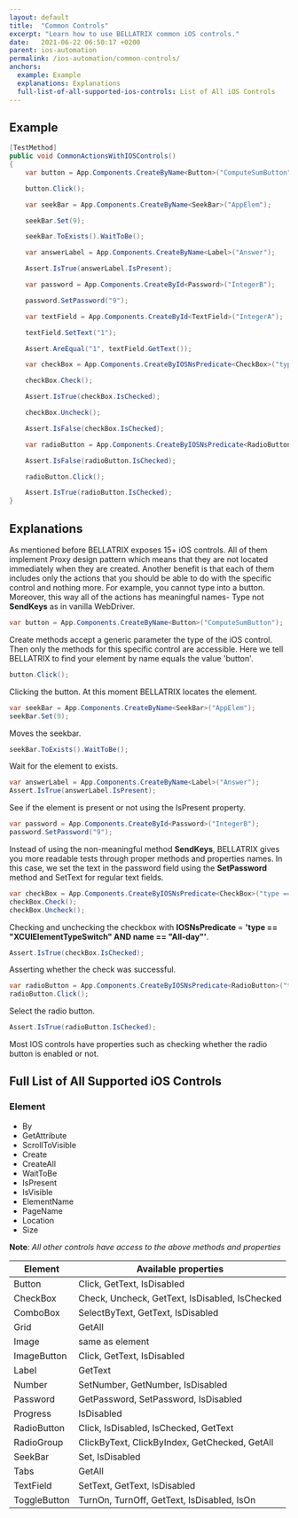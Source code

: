 ```yaml
---
layout: default
title:  "Common Controls"
excerpt: "Learn how to use BELLATRIX common iOS controls."
date:   2021-06-22 06:50:17 +0200
parent: ios-automation
permalink: /ios-automation/common-controls/
anchors:
  example: Example
  explanations: Explanations
  full-list-of-all-supported-ios-controls: List of All iOS Controls
---
```

Example
-------
```csharp
[TestMethod]
public void CommonActionsWithIOSControls()
{
    var button = App.Components.CreateByName<Button>("ComputeSumButton");

    button.Click();

    var seekBar = App.Components.CreateByName<SeekBar>("AppElem");

    seekBar.Set(9);

    seekBar.ToExists().WaitToBe();

    var answerLabel = App.Components.CreateByName<Label>("Answer");

    Assert.IsTrue(answerLabel.IsPresent);

    var password = App.Components.CreateById<Password>("IntegerB");

    password.SetPassword("9");

    var textField = App.Components.CreateById<TextField>("IntegerA");

    textField.SetText("1");

    Assert.AreEqual("1", textField.GetText());

    var checkBox = App.Components.CreateByIOSNsPredicate<CheckBox>("type == \"XCUIElementTypeSwitch\" AND name == \"All-day\"");

    checkBox.Check();

    Assert.IsTrue(checkBox.IsChecked);

    checkBox.Uncheck();

    Assert.IsFalse(checkBox.IsChecked);

    var radioButton = App.Components.CreateByIOSNsPredicate<RadioButton>("type == \"XCUIElementTypeSwitch\" AND name == \"All-day\"");

    Assert.IsFalse(radioButton.IsChecked);

    radioButton.Click();

    Assert.IsTrue(radioButton.IsChecked);
}
```

Explanations
------------
As mentioned before BELLATRIX exposes 15+ iOS controls. All of them implement Proxy design pattern which means that they are not located immediately when they are created. Another benefit is that each of them includes only the actions that you should be able to do with the specific control and nothing more. For example, you cannot type into a button. Moreover, this way all of the actions has meaningful names- Type not **SendKeys** as in vanilla WebDriver.
```csharp
var button = App.Components.CreateByName<Button>("ComputeSumButton");
```
Create methods accept a generic parameter the type of the iOS control. Then only the methods for this specific control are accessible. Here we tell BELLATRIX to find your element by name equals the value 'button'.
```csharp
button.Click();
```
Clicking the button. At this moment BELLATRIX locates the element.
```csharp
var seekBar = App.Components.CreateByName<SeekBar>("AppElem");
seekBar.Set(9);
```
Moves the seekbar.
```csharp
seekBar.ToExists().WaitToBe();
```
Wait for the element to exists.
```csharp
var answerLabel = App.Components.CreateByName<Label>("Answer");
Assert.IsTrue(answerLabel.IsPresent);
```
See if the element is present or not using the IsPresent property.
```csharp
var password = App.Components.CreateById<Password>("IntegerB");
password.SetPassword("9");
```
Instead of using the non-meaningful method **SendKeys**, BELLATRIX gives you more readable tests through proper methods and properties names. In this case, we set the text in the password field using the **SetPassword** method and SetText for regular text fields.
```csharp
var checkBox = App.Components.CreateByIOSNsPredicate<CheckBox>("type == \"XCUIElementTypeSwitch\" AND name == \"All-day\"");
checkBox.Check();
checkBox.Uncheck();
```
Checking and unchecking the checkbox with **IOSNsPredicate** = **'type == \"XCUIElementTypeSwitch\" AND name == \"All-day\"'**.
```csharp
Assert.IsTrue(checkBox.IsChecked);
```
Asserting whether the check was successful.
```csharp
var radioButton = App.Components.CreateByIOSNsPredicate<RadioButton>("type == \"XCUIElementTypeSwitch\" AND name == \"All-day\"");
radioButton.Click();
```
Select the radio button.
```csharp
Assert.IsTrue(radioButton.IsChecked);
```
Most IOS controls have properties such as checking whether the radio button is enabled or not.

Full List of All Supported iOS Controls
---------------------------------------
### Element ###
- By
- GetAttribute
- ScrollToVisible
- Create
- CreateAll
- WaitToBe
- IsPresent
- IsVisible
- ElementName
- PageName
- Location
- Size

**Note**: *All other controls have access to the above methods and properties*

Element | Available properties
------------ | -------------
Button | Click, GetText, IsDisabled
CheckBox | Check, Uncheck, GetText, IsDisabled, IsChecked
ComboBox | SelectByText, GetText, IsDisabled
Grid<TElement> | GetAll
Image | same as element
ImageButton | Click, GetText, IsDisabled
Label | GetText
Number | SetNumber, GetNumber, IsDisabled
Password | GetPassword, SetPassword, IsDisabled
Progress | IsDisabled
RadioButton | Click, IsDisabled, IsChecked, GetText
RadioGroup | ClickByText, ClickByIndex, GetChecked, GetAll
SeekBar | Set, IsDisabled
Tabs<TElement> | GetAll
TextField | SetText, GetText, IsDisabled
ToggleButton | TurnOn, TurnOff, GetText, IsDisabled, IsOn